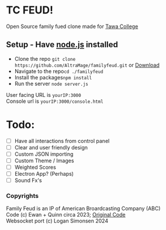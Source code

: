 # TC FEUD!
Open Source family fued clone made for [Tawa College](https://www.tawacollege.school.nz/ "Not affilated.")

## Setup - Have [node.js](https://nodejs.org/en/download/package-manager "Download Nodejs here") installed
- Clone the repo ```git clone https://github.com/AltraMage/familyfeud.git``` or [Download](https://github.com/AltraMage/familyfeud/archive/refs/heads/main.zip)
- Navigate to the repo```cd ./familyfeud```
- Install the packages```npm install```
- Run the server ```node server.js```

User facing URL is ```yourIP:3000```  
Console url is ```yourIP:3000/console.html```

# Todo:
- [ ] Have all interactions from control panel
- [ ] Clear and user friendly design
- [ ] Custom JSON importing
- [ ] Custom Theme / Images
- [ ] Weighted Scores
- [ ] Electron App? (Perhaps)
- [ ] Sound Fx's

### Copyrights
Family Feud is an IP of American Broardcasting Company (ABC)  
Code (c) Ewan + Quinn circa 2023; [Original Code](https://github.com/Limaconlime/limaconlime.github.io/tree/master/tc-feud)  
Websocket port (c) Logan Simonsen 2024